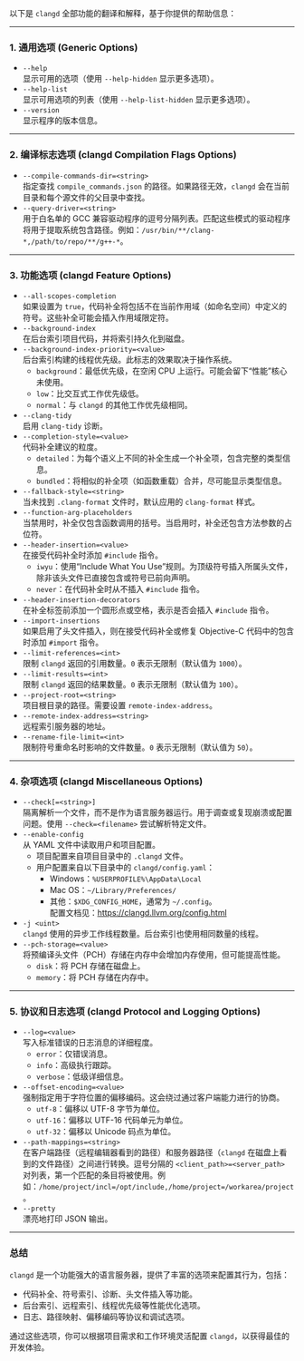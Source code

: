 以下是 `clangd` 全部功能的翻译和解释，基于你提供的帮助信息：

---

### **1. 通用选项 (Generic Options)**
- `--help`  
  显示可用的选项（使用 `--help-hidden` 显示更多选项）。  
- `--help-list`  
  显示可用选项的列表（使用 `--help-list-hidden` 显示更多选项）。  
- `--version`  
  显示程序的版本信息。

---

### **2. 编译标志选项 (clangd Compilation Flags Options)**
- `--compile-commands-dir=<string>`  
  指定查找 `compile_commands.json` 的路径。如果路径无效，`clangd` 会在当前目录和每个源文件的父目录中查找。  
- `--query-driver=<string>`  
  用于白名单的 GCC 兼容驱动程序的逗号分隔列表。匹配这些模式的驱动程序将用于提取系统包含路径。例如：`/usr/bin/**/clang-*,/path/to/repo/**/g++-*`。

---

### **3. 功能选项 (clangd Feature Options)**
- `--all-scopes-completion`  
  如果设置为 `true`，代码补全将包括不在当前作用域（如命名空间）中定义的符号。这些补全可能会插入作用域限定符。  
- `--background-index`  
  在后台索引项目代码，并将索引持久化到磁盘。  
- `--background-index-priority=<value>`  
  后台索引构建的线程优先级。此标志的效果取决于操作系统。  
  - `background`：最低优先级，在空闲 CPU 上运行。可能会留下“性能”核心未使用。  
  - `low`：比交互式工作优先级低。  
  - `normal`：与 `clangd` 的其他工作优先级相同。  
- `--clang-tidy`  
  启用 `clang-tidy` 诊断。  
- `--completion-style=<value>`  
  代码补全建议的粒度。  
  - `detailed`：为每个语义上不同的补全生成一个补全项，包含完整的类型信息。  
  - `bundled`：将相似的补全项（如函数重载）合并，尽可能显示类型信息。  
- `--fallback-style=<string>`  
  当未找到 `.clang-format` 文件时，默认应用的 `clang-format` 样式。  
- `--function-arg-placeholders`  
  当禁用时，补全仅包含函数调用的括号。当启用时，补全还包含方法参数的占位符。  
- `--header-insertion=<value>`  
  在接受代码补全时添加 `#include` 指令。  
  - `iwyu`：使用“Include What You Use”规则。为顶级符号插入所属头文件，除非该头文件已直接包含或符号已前向声明。  
  - `never`：在代码补全时从不插入 `#include` 指令。  
- `--header-insertion-decorators`  
  在补全标签前添加一个圆形点或空格，表示是否会插入 `#include` 指令。  
- `--import-insertions`  
  如果启用了头文件插入，则在接受代码补全或修复 Objective-C 代码中的包含时添加 `#import` 指令。  
- `--limit-references=<int>`  
  限制 `clangd` 返回的引用数量。`0` 表示无限制（默认值为 `1000`）。  
- `--limit-results=<int>`  
  限制 `clangd` 返回的结果数量。`0` 表示无限制（默认值为 `100`）。  
- `--project-root=<string>`  
  项目根目录的路径。需要设置 `remote-index-address`。  
- `--remote-index-address=<string>`  
  远程索引服务器的地址。  
- `--rename-file-limit=<int>`  
  限制符号重命名时影响的文件数量。`0` 表示无限制（默认值为 `50`）。

---

### **4. 杂项选项 (clangd Miscellaneous Options)**
- `--check[=<string>]`  
  隔离解析一个文件，而不是作为语言服务器运行。用于调查或复现崩溃或配置问题。使用 `--check=<filename>` 尝试解析特定文件。  
- `--enable-config`  
  从 YAML 文件中读取用户和项目配置。  
  - 项目配置来自项目目录中的 `.clangd` 文件。  
  - 用户配置来自以下目录中的 `clangd/config.yaml`：  
    - Windows：`%USERPROFILE%\AppData\Local`  
    - Mac OS：`~/Library/Preferences/`  
    - 其他：`$XDG_CONFIG_HOME`，通常为 `~/.config`。  
    配置文档见：https://clangd.llvm.org/config.html  
- `-j <uint>`  
  `clangd` 使用的异步工作线程数量。后台索引也使用相同数量的线程。  
- `--pch-storage=<value>`  
  将预编译头文件（PCH）存储在内存中会增加内存使用，但可能提高性能。  
  - `disk`：将 PCH 存储在磁盘上。  
  - `memory`：将 PCH 存储在内存中。

---

### **5. 协议和日志选项 (clangd Protocol and Logging Options)**
- `--log=<value>`  
  写入标准错误的日志消息的详细程度。  
  - `error`：仅错误消息。  
  - `info`：高级执行跟踪。  
  - `verbose`：低级详细信息。  
- `--offset-encoding=<value>`  
  强制指定用于字符位置的偏移编码。这会绕过通过客户端能力进行的协商。  
  - `utf-8`：偏移以 UTF-8 字节为单位。  
  - `utf-16`：偏移以 UTF-16 代码单元为单位。  
  - `utf-32`：偏移以 Unicode 码点为单位。  
- `--path-mappings=<string>`  
  在客户端路径（远程编辑器看到的路径）和服务器路径（`clangd` 在磁盘上看到的文件路径）之间进行转换。逗号分隔的 `<client_path>=<server_path>` 对列表，第一个匹配的条目将被使用。例如：`/home/project/incl=/opt/include,/home/project=/workarea/project`。  
- `--pretty`  
  漂亮地打印 JSON 输出。

---

### **总结**
`clangd` 是一个功能强大的语言服务器，提供了丰富的选项来配置其行为，包括：
- 代码补全、符号索引、诊断、头文件插入等功能。
- 后台索引、远程索引、线程优先级等性能优化选项。
- 日志、路径映射、偏移编码等协议和调试选项。

通过这些选项，你可以根据项目需求和工作环境灵活配置 `clangd`，以获得最佳的开发体验。





